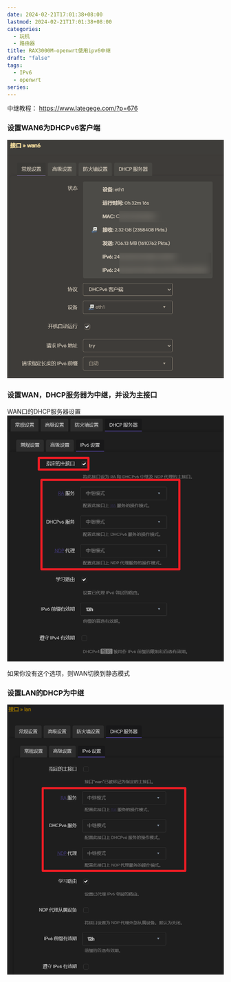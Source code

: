 ```yaml
---
date: 2024-02-21T17:01:38+08:00
lastmod: 2024-02-21T17:01:38+08:00
categories:
  - 玩机
  - 路由器
title: RAX3000M-openwrt使用ipv6中继
draft: "false"
tags:
  - IPv6
  - openwrt
series:
---
```

中继教程：
https://www.lategege.com/?p=676

### 设置WAN6为DHCPv6客户端
![](Pasted%20image%2020240221170451.png)

### 设置WAN，DHCP服务器为中继，并设为主接口


WAN口的DHCP服务器设置
![](Pasted%20image%2020240221170555.png)


如果你没有这个选项，则WAN切换到静态模式




### 设置LAN的DHCP为中继

![](Pasted%20image%2020240221170639.png)


